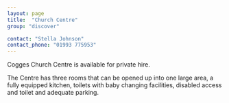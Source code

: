 ```yaml
---
layout: page
title:  "Church Centre"
group: "discover"

contact: "Stella Johnson"
contact_phone: "01993 775953"
---
```


Cogges Church Centre is available for private hire.

The Centre has three rooms that can be opened up into one large area, a fully equipped kitchen, toilets with baby changing facilities, disabled access and toilet and adequate parking.

